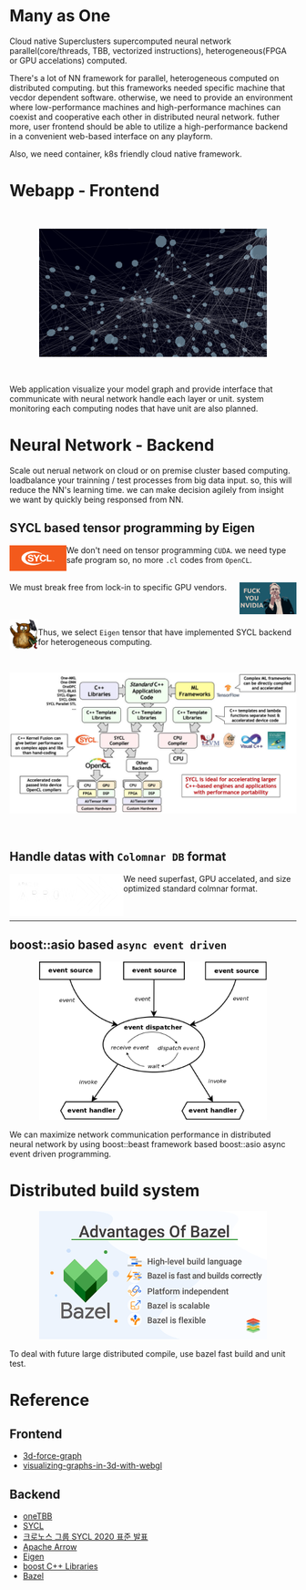 # Many as One

Cloud native Superclusters supercomputed neural network parallel(core/threads, TBB, vectorized instructions), heterogeneous(FPGA or GPU accelations) computed.

There's a lot of NN framework for parallel, heterogeneous computed on distributed computing. but this frameworks needed specific machine that vecdor dependent software. otherwise, we need to provide an environment where low-performance machines and high-performance machines can coexist and cooperative each other in distributed neural network. futher more, user frontend should be able to utilize a high-performance backend in a convenient web-based interface on any playform.

Also, we need container, k8s friendly cloud native framework.

# Webapp - Frontend

<br>
<p align="center">
    <img width=400 src="dense-layer.png" alt="Dense layer">
</p>
<br>

Web application visualize your model graph and provide interface that communicate with neural network handle each layer or unit. system monitoring each computing nodes that have unit are also planned.

# Neural Network - Backend

Scale out nerual network on cloud or on premise cluster based computing. loadbalance your trainning / test processes from big data input. so, this will reduce the NN's learning time. we can make decision agilely from insight we want by quickly being responsed from NN.

## SYCL based tensor programming by Eigen
  
<img width=100 align="left" src="header-logo.png" alt="SYCL">

We don't need on tensor programming `CUDA`. we need type safe program so, no more `.cl` codes from `OpenCL`.
<br>
<br>

<img width=100 align="right" src="Linus-Torvalds-Fuck-You-Nvidia.jpg" alt="Independent from machine vendors">
<p>
    We must break free from lock-in to specific GPU vendors.
</p>
<br>

<br>
<img align="left" width=50 src="Eigen_Silly_Professor_135x135.png" alt="Eigen">

Thus, we select `Eigen` tensor that have implemented SYCL backend for heterogeneous computing.
<br>

<br>
<p align="center">
    <img width=600 src="2020-05-sycl-landing-page-01_3.jpg" alt="sycl flow">
</p>
<br>

## Handle datas with `Colomnar DB` format

<img align="left" width=200 src="arrow-inverse.png" alt="Apache Arrow">

We need superfast, GPU accelated, and size optimized standard colmnar format.
<br>
<br>
<br>

---

## boost::asio based `async event driven`

<p align="center">
    <img width=400 src="event_model.png" alt="Dense layer">
</p>

We can maximize network communication performance in distributed neural network by using boost::beast framework based boost::asio async event driven programming.

# Distributed build system

<p align="center">
    <img width=400 src="xenonstack-advantages-of-bazel.png" alt="Bazel">
</p>

To deal with future large distributed compile, use bazel fast build and unit test.

# Reference

## Frontend

- [3d-force-graph](https://github.com/vasturiano/3d-force-graph)
- [visualizing-graphs-in-3d-with-webgl](https://neo4j.com/developer-blog/visualizing-graphs-in-3d-with-webgl/)

## Backend

- [oneTBB](https://github.com/oneapi-src/oneTBB)
- [SYCL](https://en.wikipedia.org/wiki/SYCL)
- [크로노스 그룹 SYCL 2020 표준 발표](https://kr.khronos.org/news/press/sycl-2020)
- [Apache Arrow](https://en.wikipedia.org/wiki/Apache_Arrow)
- [Eigen](https://en.wikipedia.org/wiki/Eigen_(C%2B%2B_library))
- [boost C++ Libraries](https://www.boost.org/)
- [Bazel](https://en.wikipedia.org/wiki/Bazel_(software))
